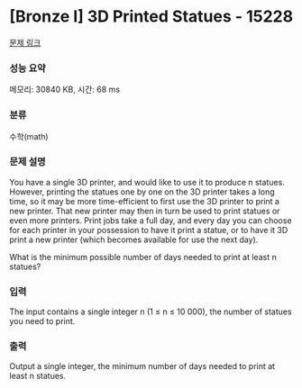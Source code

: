 # [Bronze I] 3D Printed Statues - 15228 

[문제 링크](https://www.acmicpc.net/problem/15228) 

### 성능 요약

메모리: 30840 KB, 시간: 68 ms

### 분류

수학(math)

### 문제 설명

<p>You have a single 3D printer, and would like to use it to produce n statues. However, printing the statues one by one on the 3D printer takes a long time, so it may be more time-efficient to first use the 3D printer to print a new printer. That new printer may then in turn be used to print statues or even more printers. Print jobs take a full day, and every day you can choose for each printer in your possession to have it print a statue, or to have it 3D print a new printer (which becomes available for use the next day).</p>

<p>What is the minimum possible number of days needed to print at least n statues?</p>

### 입력 

 <p>The input contains a single integer n (1 ≤ n ≤ 10 000), the number of statues you need to print.</p>

### 출력 

 <p>Output a single integer, the minimum number of days needed to print at least n statues.</p>


